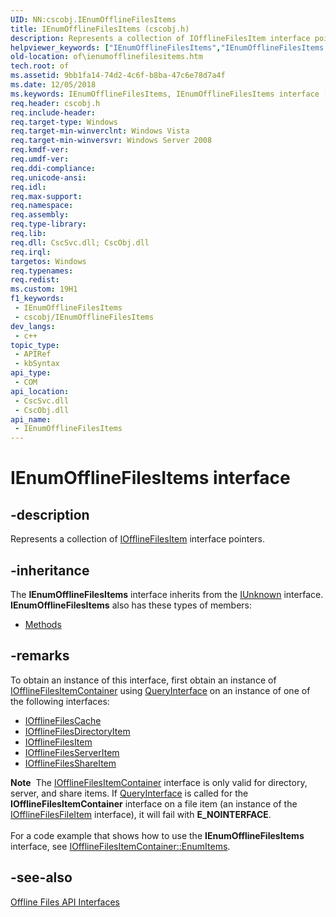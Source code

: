```yaml
---
UID: NN:cscobj.IEnumOfflineFilesItems
title: IEnumOfflineFilesItems (cscobj.h)
description: Represents a collection of IOfflineFilesItem interface pointers.
helpviewer_keywords: ["IEnumOfflineFilesItems","IEnumOfflineFilesItems interface [Offline Files]","IEnumOfflineFilesItems interface [Offline Files]","described","cscobj/IEnumOfflineFilesItems","of.ienumofflinefilesitems"]
old-location: of\ienumofflinefilesitems.htm
tech.root: of
ms.assetid: 9bb1fa14-74d2-4c6f-b8ba-47c6e78d7a4f
ms.date: 12/05/2018
ms.keywords: IEnumOfflineFilesItems, IEnumOfflineFilesItems interface [Offline Files], IEnumOfflineFilesItems interface [Offline Files],described, cscobj/IEnumOfflineFilesItems, of.ienumofflinefilesitems
req.header: cscobj.h
req.include-header: 
req.target-type: Windows
req.target-min-winverclnt: Windows Vista
req.target-min-winversvr: Windows Server 2008
req.kmdf-ver: 
req.umdf-ver: 
req.ddi-compliance: 
req.unicode-ansi: 
req.idl: 
req.max-support: 
req.namespace: 
req.assembly: 
req.type-library: 
req.lib: 
req.dll: CscSvc.dll; CscObj.dll
req.irql: 
targetos: Windows
req.typenames: 
req.redist: 
ms.custom: 19H1
f1_keywords:
 - IEnumOfflineFilesItems
 - cscobj/IEnumOfflineFilesItems
dev_langs:
 - c++
topic_type:
 - APIRef
 - kbSyntax
api_type:
 - COM
api_location:
 - CscSvc.dll
 - CscObj.dll
api_name:
 - IEnumOfflineFilesItems
---
```


# IEnumOfflineFilesItems interface


## -description

Represents a collection of <a href="/previous-versions/windows/desktop/api/cscobj/nn-cscobj-iofflinefilesitem">IOfflineFilesItem</a> interface pointers.

## -inheritance

The <b xmlns:loc="http://microsoft.com/wdcml/l10n">IEnumOfflineFilesItems</b> interface inherits from the <a href="/windows/desktop/api/unknwn/nn-unknwn-iunknown">IUnknown</a> interface. <b>IEnumOfflineFilesItems</b> also has these types of members:
<ul>
<li><a href="https://docs.microsoft.com/">Methods</a></li>
</ul>

## -remarks

To obtain an instance of this interface, first obtain an instance of <a href="/previous-versions/windows/desktop/api/cscobj/nn-cscobj-iofflinefilesitemcontainer">IOfflineFilesItemContainer</a> using <a href="/windows/desktop/api/unknwn/nf-unknwn-iunknown-queryinterface(q)">QueryInterface</a> on an instance of one of the following interfaces:

<ul>
<li>
<a href="/previous-versions/windows/desktop/api/cscobj/nn-cscobj-iofflinefilescache">IOfflineFilesCache</a>
</li>
<li>
<a href="/windows/desktop/api/cscobj/nn-cscobj-iofflinefilesdirectoryitem">IOfflineFilesDirectoryItem</a>
</li>
<li>
<a href="/previous-versions/windows/desktop/api/cscobj/nn-cscobj-iofflinefilesitem">IOfflineFilesItem</a>
</li>
<li>
<a href="/windows/desktop/api/cscobj/nn-cscobj-iofflinefilesserveritem">IOfflineFilesServerItem</a>
</li>
<li>
<a href="/windows/desktop/api/cscobj/nn-cscobj-iofflinefilesshareitem">IOfflineFilesShareItem</a>
</li>
</ul>
<div class="alert"><b>Note</b>  The <a href="/previous-versions/windows/desktop/api/cscobj/nn-cscobj-iofflinefilesitemcontainer">IOfflineFilesItemContainer</a> interface is only valid for directory, server, and share items. If <a href="/windows/desktop/api/unknwn/nf-unknwn-iunknown-queryinterface(q)">QueryInterface</a> is called for the <b>IOfflineFilesItemContainer</b> interface on a file item (an instance of the <a href="/previous-versions/windows/desktop/api/cscobj/nn-cscobj-iofflinefilesfileitem">IOfflineFilesFileItem</a> interface), it will fail with <b>E_NOINTERFACE</b>.</div>
<div> </div>
For a code example that shows how to use the <b>IEnumOfflineFilesItems</b> interface, see <a href="/previous-versions/windows/desktop/api/cscobj/nf-cscobj-iofflinefilesitemcontainer-enumitems">IOfflineFilesItemContainer::EnumItems</a>.

## -see-also

<a href="/previous-versions/windows/desktop/offlinefiles/offline-files-api-interfaces">Offline Files API Interfaces</a>
